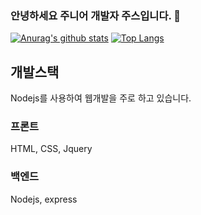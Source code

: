 ### 안녕하세요 주니어 개발자 주스입니다. 👋

[![Anurag's github stats](https://github-readme-stats.vercel.app/api?username=GomJY&show_icons=true&theme=vue)](https://github.com/anuraghazra/github-readme-stats)
[![Top Langs](https://github-readme-stats.vercel.app/api/top-langs/?username=GomJY&hide=c%23,hlsl,shaderlab&theme=vue&layout=compact)](https://github.com/anuraghazra/github-readme-stats)

## 개발스택
Nodejs를 사용하여 웹개발을 주로 하고 있습니다.

### 프론트
HTML, CSS, Jquery

### 백엔드
Nodejs, express
